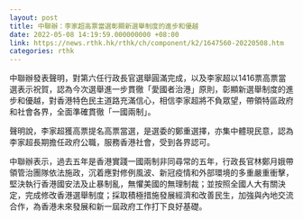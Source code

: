 ```yaml
---
layout: post
title: 中聯辦：李家超高票當選彰顯新選舉制度的進步和優越
date: 2022-05-08 14:19:59.000000000 +08:00
link: https://news.rthk.hk/rthk/ch/component/k2/1647560-20220508.htm
categories: rthk
---
```


中聯辦發表聲明，對第六任行政長官選舉圓滿完成，以及李家超以1416票高票當選表示祝賀，認為今次選舉進一步貫徹「愛國者治港」原則，彰顯新選舉制度的進步和優越，對香港特色民主道路充滿信心，相信李家超將不負眾望，帶領特區政府和社會各界，全面準確貫徹「一國兩制」。

聲明說，李家超獲高票提名高票當選，是選委的鄭重選擇，亦集中體現民意，認為李家超長期擔任政府公職，服務香港社會，受到各界認可。

中聯辦表示，過去五年是香港實踐一國兩制非同尋常的五年，行政長官林鄭月娥帶領管治團隊依法施政，沉着應對修例風波、新冠疫情和外部環境的多重嚴重衝擊，堅決執行香港國安法及止暴制亂，無懼美國的無理制裁；並按照全國人大有關決定，完成修改香港選舉制度；採取積極措施發展經濟和改善民生，加強與內地交流合作，為香港未來發展和新一屆政府工作打下良好基礎。
